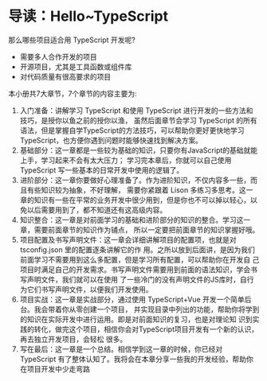 # 导读：Hello~TypeScript

那么哪些项目适合用 TypeScript 开发呢?  
- 需要多人合作开发的项目
- 开源项目，尤其是工具函数或组件库
- 对代码质量有很高要求的项目

本小册共7大章节，7个章节的内容主要为:

1. 入门准备：讲解学习 TypeScript 和使用 TypeScript 进行开发的一些方法和技巧，是授你以鱼之前的授你以渔， 虽然后面章节会学习 TypeScript 的所有语法，但是掌握自学TypeScript的方法技巧，可以帮助你更好更快地学习 TypeScript，也方便你遇到问题时能够快速找到解决方案。
2. 基础部分：这一章都是一些较为基础的知识，只要你有JavaScript的基础就能上手，学习起来不会有太大压力； 学习完本章后，你就可以自己使用 TypeScript 写一些基本的日常开发中使用的逻辑了。
3. 进阶部分：这一章你要做好心理准备了。作为进阶知识，不仅内容多一些，而且有些知识较为抽象，不好理解， 需要你紧跟着 Lison 多练习多思考。这一章的知识有一些在平常的业务开发中很少用到，但是你也不可以掉以轻心，以免以后需要用到了，都不知道还有这高级内容。 
4. 知识整合：这一章是对前面学习的基础和进阶部分的知识的整合。学习这一章，需要前面章节的知识作为铺点，
所以一定要把前面章节的知识掌握好哦。
 5. 项目配置及书写声明文件：这一章会详细讲解项目的配置项，也就是对 tsconfig.json 里的配置逐条讲解它的作
用。之所以放到后面讲，是因为我们前面学习不需要用到这么多配置，但是学习所有配置，可以帮助你在开发自
己项目时满足自己的开发需求。书写声明文件需要用到前面的语法知识，学会书写声明文件，我们就可以在使用 了一些冷门的没有声明文件的JS库时，自行为它们书写声明文件，以便我们开发使用。
6. 项目实战：这一章是实战部分，通过使用 TypeScript+Vue 开发一个简单后台。我会带着你从零创建一个项目，
并实现目录中列出的功能，帮助你将学到的知识在实际开发中进行运用。即是对前面知识的复习，也是对理论知 识到实践的转化，做完这个项目，相信你会对TypeScript项目开发有一个新的认识，再去独立开发项目，会轻松
很多。
7. 写在最后：这一章是一个总结。相信学到这一章的时候，你已经对 TypeScript 有了整体认知了。我将会在本章分享一些我的开发经验，帮助你在项目开发中少走弯路